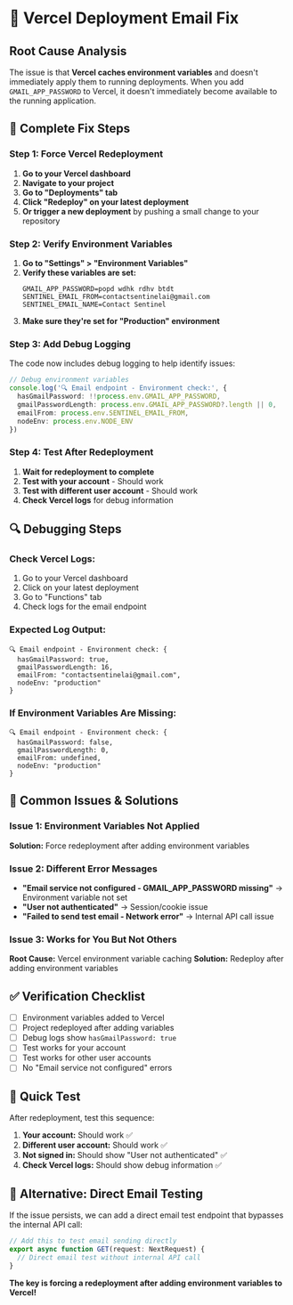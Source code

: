 # 🚀 Vercel Deployment Email Fix

## **Root Cause Analysis**

The issue is that **Vercel caches environment variables** and doesn't immediately apply them to running deployments. When you add `GMAIL_APP_PASSWORD` to Vercel, it doesn't immediately become available to the running application.

## **🔧 Complete Fix Steps**

### **Step 1: Force Vercel Redeployment**

1. **Go to your Vercel dashboard**
2. **Navigate to your project**
3. **Go to "Deployments" tab**
4. **Click "Redeploy" on your latest deployment**
5. **Or trigger a new deployment** by pushing a small change to your repository

### **Step 2: Verify Environment Variables**

1. **Go to "Settings" > "Environment Variables"**
2. **Verify these variables are set:**
   ```
   GMAIL_APP_PASSWORD=popd wdhk rdhv btdt
   SENTINEL_EMAIL_FROM=contactsentinelai@gmail.com
   SENTINEL_EMAIL_NAME=Contact Sentinel
   ```
3. **Make sure they're set for "Production" environment**

### **Step 3: Add Debug Logging**

The code now includes debug logging to help identify issues:

```typescript
// Debug environment variables
console.log('🔍 Email endpoint - Environment check:', {
  hasGmailPassword: !!process.env.GMAIL_APP_PASSWORD,
  gmailPasswordLength: process.env.GMAIL_APP_PASSWORD?.length || 0,
  emailFrom: process.env.SENTINEL_EMAIL_FROM,
  nodeEnv: process.env.NODE_ENV
})
```

### **Step 4: Test After Redeployment**

1. **Wait for redeployment to complete**
2. **Test with your account** - Should work
3. **Test with different user account** - Should work
4. **Check Vercel logs** for debug information

## **🔍 Debugging Steps**

### **Check Vercel Logs:**
1. Go to your Vercel dashboard
2. Click on your latest deployment
3. Go to "Functions" tab
4. Check logs for the email endpoint

### **Expected Log Output:**
```
🔍 Email endpoint - Environment check: {
  hasGmailPassword: true,
  gmailPasswordLength: 16,
  emailFrom: "contactsentinelai@gmail.com",
  nodeEnv: "production"
}
```

### **If Environment Variables Are Missing:**
```
🔍 Email endpoint - Environment check: {
  hasGmailPassword: false,
  gmailPasswordLength: 0,
  emailFrom: undefined,
  nodeEnv: "production"
}
```

## **🚨 Common Issues & Solutions**

### **Issue 1: Environment Variables Not Applied**
**Solution:** Force redeployment after adding environment variables

### **Issue 2: Different Error Messages**
- **"Email service not configured - GMAIL_APP_PASSWORD missing"** → Environment variable not set
- **"User not authenticated"** → Session/cookie issue
- **"Failed to send test email - Network error"** → Internal API call issue

### **Issue 3: Works for You But Not Others**
**Root Cause:** Vercel environment variable caching
**Solution:** Redeploy after adding environment variables

## **✅ Verification Checklist**

- [ ] Environment variables added to Vercel
- [ ] Project redeployed after adding variables
- [ ] Debug logs show `hasGmailPassword: true`
- [ ] Test works for your account
- [ ] Test works for other user accounts
- [ ] No "Email service not configured" errors

## **🎯 Quick Test**

After redeployment, test this sequence:

1. **Your account:** Should work ✅
2. **Different user account:** Should work ✅
3. **Not signed in:** Should show "User not authenticated" ✅
4. **Check Vercel logs:** Should show debug information ✅

## **🔧 Alternative: Direct Email Testing**

If the issue persists, we can add a direct email test endpoint that bypasses the internal API call:

```typescript
// Add this to test email sending directly
export async function GET(request: NextRequest) {
  // Direct email test without internal API call
}
```

**The key is forcing a redeployment after adding environment variables to Vercel!** 